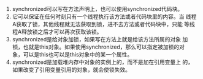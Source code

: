 1) synchronized可以写在方法声明上，也可以使用synchronized代码块。
2) 它可以保证在任何时刻只有一个线程执行该方法或者代码块里的内容。当
线程A获取了锁，其他线程就无法获取到锁，进不去方法或者代码块中，只能
等线程A释放锁之后才可以再次获取该锁。
3) synchronized是给对象加锁，如果写在方法上就是给该方法所属的对象
加锁，也就是this对象。如果使用synchronized，那么可以指定被加锁的对
象，可以是this也可以是this对象中的某一个属性。
4) synchronized是加载堆内存中对象的实例上的，而不是加在引用变量上
的，如果改变了引用变量引用的对象，就会使锁失效。